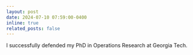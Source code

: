 ```yaml
---
layout: post
date: 2024-07-10 07:59:00-0400
inline: true
related_posts: false
---
```


I successfully defended my PhD in Operations Research at Georgia Tech.
